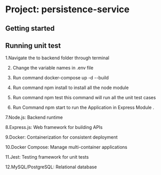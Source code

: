# Project: persistence-service

## Getting started



## Running unit test 

1.Navigate the to backend folder through terminal 

2. Change the variable names in .env file 

3. Run command docker-compose up -d --build

4. Run command npm install to install all the node module 

5. Run command npm test this command will run all the unit test cases 

6. Run Command npm start to run the Application in Express Module .

7.Node.js: Backend runtime

8.Express.js: Web framework for building APIs

9.Docker: Containerization for consistent deployment

10.Docker Compose: Manage multi-container applications

11.Jest: Testing framework for unit tests

12.MySQL/PostgreSQL: Relational database











